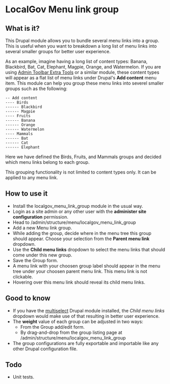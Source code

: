 # LocalGov Menu link group

## What is it?
This Drupal module allows you to bundle several menu links into a group.  This is useful when you want to breakdown a long list of menu links into several smaller groups for better user experience.

As an example, imagine having a long list of content types: Banana, Blackbird, Bat, Cat, Elephant, Magpie, Orange, and Watermelon.  If you are using [Admin Toolbar Extra Tools](https://www.drupal.org/project/admin_toolbar) or a similar module, these content types will appear as a flat list of menu links under Drupal's **Add content** menu item.  This module can help you group these menu links into severel smaller groups such as the following:
```
-- Add content
---- Birds
------ Blackbird
------ Magpie
---- Fruits
------ Banana
------ Orange
------ Watermelon
---- Mammals
------ Bat
------ Cat
------ Elephant
```
Here we have defined the Birds, Fruits, and Mammals groups and decided which menu links belong to each group.

This grouping functionality is not limited to content types only.  It can be applied to any menu link.

## How to use it
- Install the localgov_menu_link_group module in the usual way.
- Login as a site admin or any other user with the **administer site configuration** permission.
- Head to /admin/structure/menu/localgov_menu_link_group
- Add a new Menu link group.
- While adding the group, decide where in the menu tree this group should appear.  Choose your selection from the **Parent menu link** dropdown.
- Use the **Child menu links** dropdown to select the menu links that should come under this new group.
- Save the Group form.
- A menu link with your choosen group label should appear in the menu tree under your choosen parent menu link.  This menu link is not clickable.
- Hovering over this menu link should reveal its child menu links.

## Good to know
- If you have the [multiselect](https://www.drupal.org/project/multiselect) Drupal module installed, the *Child menu links* dropdown would make use of that resulting in better user experience.
- The **weight** value of each group can be adjusted in two ways:
  - From the Group add/edit form.
  - By drag-and-drop from the group listing page at /admin/structure/menu/localgov_menu_link_group
- The group configurations are fully exportable and importable like any other Drupal configuration file.

## Todo
- Unit tests.
